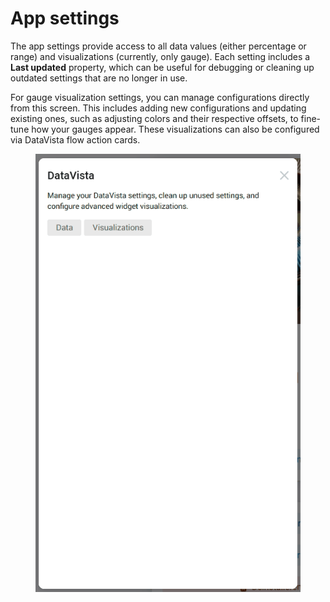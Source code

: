 # App settings

The app settings provide access to all data values (either percentage or range) and visualizations (currently, only gauge). Each setting includes a **Last updated** property, which can be useful for debugging or cleaning up outdated settings that are no longer in use.

For gauge visualization settings, you can manage configurations directly from this screen. This includes adding new configurations and updating existing ones, such as adjusting colors and their respective offsets, to fine-tune how your gauges appear. These visualizations can also be configured via DataVista flow action cards.

<figure><img src="../.gitbook/assets/settings.gif" alt=""><figcaption></figcaption></figure>

